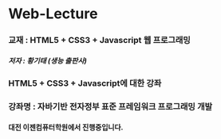 # Web-Lecture
### 교재 : HTML5 + CSS3 + Javascript 웹 프로그래밍 
##### 저자 : 황기태 (생능 출판사)
### HTML5 + CSS3 + Javascript에 대한 강좌
### 강좌명 : 자바기반 전자정부 표준 프레임워크 프로그래밍 개발
#### 대전 이젠컴퓨터학원에서 진행중입니다.
